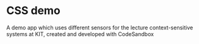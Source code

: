 # CSS demo  
A demo app which uses different sensors for the lecture context-sensitive systems at KIT, created and developed with CodeSandbox
